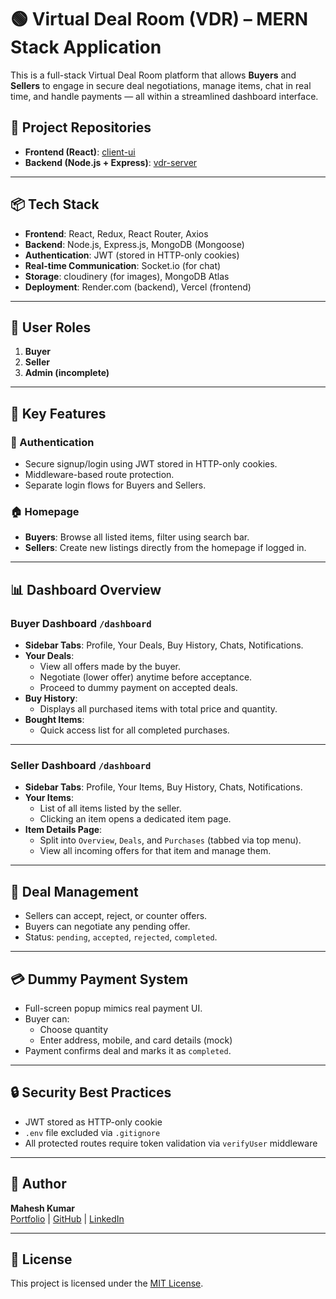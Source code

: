 # 🟢 Virtual Deal Room (VDR) – MERN Stack Application

This is a full-stack Virtual Deal Room platform that allows **Buyers** and **Sellers** to engage in secure deal negotiations, manage items, chat in real time, and handle payments — all within a streamlined dashboard interface.

## 🔗 Project Repositories

- **Frontend (React)**: [client-ui](https://github.com/mahesh4net/vdr-ui)
- **Backend (Node.js + Express)**: [vdr-server](https://github.com/mahesh4net/vdr-server)

---

## 📦 Tech Stack

- **Frontend**: React, Redux, React Router, Axios
- **Backend**: Node.js, Express.js, MongoDB (Mongoose)
- **Authentication**: JWT (stored in HTTP-only cookies)
- **Real-time Communication**: Socket.io (for chat)
- **Storage**: cloudinery (for images), MongoDB Atlas
- **Deployment**: Render.com (backend), Vercel (frontend)

---

## 👤 User Roles

1. **Buyer**
2. **Seller**
3. **Admin (incomplete)**

---

## 🚀 Key Features

### 🔐 Authentication
- Secure signup/login using JWT stored in HTTP-only cookies.
- Middleware-based route protection.
- Separate login flows for Buyers and Sellers.

### 🏠 Homepage
- **Buyers**: Browse all listed items, filter using search bar.
- **Sellers**: Create new listings directly from the homepage if logged in.

---

## 📊 Dashboard Overview

### Buyer Dashboard `/dashboard`

- **Sidebar Tabs**: Profile, Your Deals, Buy History, Chats, Notifications.
- **Your Deals**:
  - View all offers made by the buyer.
  - Negotiate (lower offer) anytime before acceptance.
  - Proceed to dummy payment on accepted deals.
- **Buy History**:
  - Displays all purchased items with total price and quantity.
- **Bought Items**:
  - Quick access list for all completed purchases.

---

### Seller Dashboard `/dashboard`

- **Sidebar Tabs**: Profile, Your Items, Buy History, Chats, Notifications.
- **Your Items**:
  - List of all items listed by the seller.
  - Clicking an item opens a dedicated item page.
- **Item Details Page**:
  - Split into `Overview`, `Deals`, and `Purchases` (tabbed via top menu).
  - View all incoming offers for that item and manage them.

---

## 🤝 Deal Management

- Sellers can accept, reject, or counter offers.
- Buyers can negotiate any pending offer.
- Status: `pending`, `accepted`, `rejected`, `completed`.

---

## 💳 Dummy Payment System

- Full-screen popup mimics real payment UI.
- Buyer can:
  - Choose quantity
  - Enter address, mobile, and card details (mock)
- Payment confirms deal and marks it as `completed`.

---

## 🔒 Security Best Practices

- JWT stored as HTTP-only cookie
- `.env` file excluded via `.gitignore`
- All protected routes require token validation via `verifyUser` middleware

---

## 🧠 Author

**Mahesh Kumar**  
[Portfolio](https://mahesh4net.github.io/portfolio/) | [GitHub](https://github.com/mahesh4net) | [LinkedIn](https://linkedin.com/in/mahesh4net)

---

## 📜 License

This project is licensed under the [MIT License](LICENSE).

